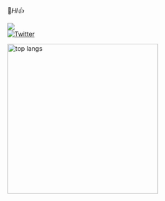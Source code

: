 🚀*HI👍*

![](https://komarev.com/ghpvc/?username=waiorecchi&color=blue)  
[![Twitter](https://img.shields.io/badge/Twitter-1DA1F2?style=flat&logo=twitter&logoColor=white)](https://x.com/oreennginia)

 <img alt="top langs" height="340px" src="https://github-readme-stats.vercel.app/api/top-langs/?username=waiorecchi&theme=dark&layout=compact&langs_count=16&card_width=320&date=1750640805" />

